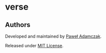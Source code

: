 # verse

## Authors
Developed and maintained by [Paweł Adamczak][pawelad].

Released under [MIT License][license].


[coveralls]: https://coveralls.io/github/pawelad/verse
[github]: https://github.com/pawelad/verse
[license]: https://github.com/pawelad/verse/blob/master/LICENSE
[pawelad]: https://github.com/pawelad
[travis]: https://travis-ci.org/pawelad/verse

